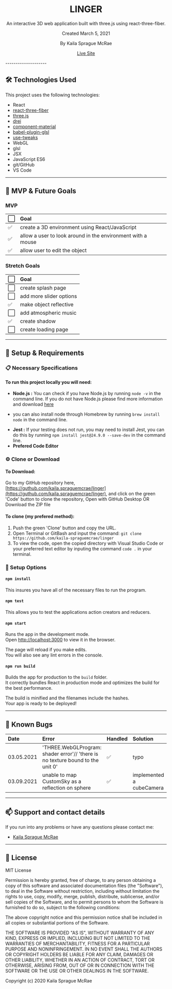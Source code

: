 <br>
<h1 align = "center">
  <b>LINGER</b>
</h1>

<p align = "center">
  An interactive 3D web application built with three.js using react-three-fiber.
</p>

<p align = "center"> 
  Created March 5, 2021 
</p>

<p align = "center">
  By Kaila Sprague McRae
</p>

<p align = "center">
<a href="https://kaila-spraguemcrae.github.io/linger/">Live Site</a>
</p>
--------------------

## 🛠️ Technologies Used

This project uses the following technologies:

- React
- [react-three-fiber](https://github.com/pmndrs/react-three-fiber)
- [three.js](https://threejs.org/)
- [drei](https://github.com/pmndrs/drei)
- [component-material](https://github.com/pmndrs/component-material)
- [babel-plugin-glsl](https://github.com/onnovisser/babel-plugin-glsl)
- [use-tweaks](https://github.com/pmndrs/use-tweaks)
- WebGL
- glsl
- JSX
- JavaScript ES6
- git/GitHub
- VS Code

-------------------

## 📓 MVP & Future Goals

### MVP
| ⬜️ | Goal | 
| :------------- | :------------- | 
| ✅ | create a 3D environment using React/JavaScript |
| ✅ | allow a user to look around in the environment with a mouse |
| ✅ | allow user to edit the object |

### Stretch Goals
| ⬜️ | Goal | 
| :------------- | :------------- | 
| ⬜️ | create splash page |
| ⬜️ | add more slider options |
| ✅ | make object reflective |
| ⬜️ | add atmospheric music |
| ✅ | create shadow  |
| ⬜️ | create loading page |

-------------------

## 🔧 Setup & Requirements

### 📋 Necessary Specifications

#### To run this project locally you will need:

- **Node.js :** You can check if you have Node.js by running `node -v` in the command line. If you do not have Node.js please find more information and download [here](https://nodejs.org/en/)
* you can also install node through Homebrew by running `brew install node` in the command line.
- **Jest :** If your testing does not run, you may need to install Jest, you can do this by running `npm install jest@24.9.0 --save-dev` in the command line.
- **Prefered Code Editor**

### ⚙️ Clone or Download

#### To Download:

Go to my GitHub repository here, [https://guthub.com/kaila.spraguemcrae/linger](https://guthub.com/kaila.spraguemcrae/linger), and click on the green 'Code' button to clone the repository, Open with GitHub Desktop OR Download the ZIP file

#### To clone (my prefered method):

1. Push the green 'Clone' button and copy the URL.
2. Open Terminal or GitBash and input the command: `git clone https://github.com/kaila-spraguemcrae/linger`
3. To view the code, open the copied directory with Visual Studio Code or your preferred text editor by inputing the command `code .` in your terminal.

### 🧰  Setup Options

#### `npm install` 

This insures you have all of the necessary files to run the program.

#### `npm test`

This allows you to test the applications action creators and reducers.

#### `npm start`

Runs the app in the development mode.\
Open [http://localhost:3000](http://localhost:3000) to view it in the browser.

The page will reload if you make edits.\
You will also see any lint errors in the console.

#### `npm run build`

Builds the app for production to the `build` folder.\
It correctly bundles React in production mode and optimizes the build for the best performance.

The build is minified and the filenames include the hashes.\
Your app is ready to be deployed!

--------------------------

## 🐛 Known Bugs

| Date | Error | Handled | Solution |
| :------------- | :------------- | :------------- | :------------- |
| 03.05.2021 | 'THREE.WebGLProgram: shader error'// 'there is no texture bound to the unit 0' | ✅ | typo |
| 03.09.2021 | unable to map CustomSky as a reflection on sphere | ✅  | implemented a cubeCamera |

-------------------

## 📫 Support and contact details

If you run into any problems or have any questions please contact me:
- [Kaila Sprague McRae](mailto:kaila.sprague@icloud.com)

-------------------

## 📘 License

MIT License

Permission is hereby granted, free of charge, to any person obtaining a copy
of this software and associated documentation files (the "Software"), to deal
in the Software without restriction, including without limitation the rights
to use, copy, modify, merge, publish, distribute, sublicense, and/or sell
copies of the Software, and to permit persons to whom the Software is
furnished to do so, subject to the following conditions:

The above copyright notice and this permission notice shall be included in all
copies or substantial portions of the Software.

THE SOFTWARE IS PROVIDED "AS IS", WITHOUT WARRANTY OF ANY KIND, EXPRESS OR
IMPLIED, INCLUDING BUT NOT LIMITED TO THE WARRANTIES OF MERCHANTABILITY,
FITNESS FOR A PARTICULAR PURPOSE AND NONINFRINGEMENT. IN NO EVENT SHALL THE
AUTHORS OR COPYRIGHT HOLDERS BE LIABLE FOR ANY CLAIM, DAMAGES OR OTHER
LIABILITY, WHETHER IN AN ACTION OF CONTRACT, TORT OR OTHERWISE, ARISING FROM,
OUT OF OR IN CONNECTION WITH THE SOFTWARE OR THE USE OR OTHER DEALINGS IN THE
SOFTWARE.

Copyright (c) 2020 Kaila Sprague McRae